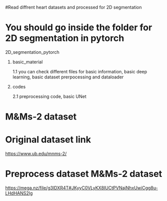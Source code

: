 #Read diffrent heart datasets and processed for 2D segmentation

# You should go inside the folder for 2D segmentation in pytorch
2D_segmentation_pytorch
 
 1. basic_material

    1.1 you can check different files for basic information, basic deep learning, basic dataset prerpocessing and dataloader
 
 3. codes

    2.1 preprocessing code, basic UNet
    


# M&Ms-2 dataset

# Original dataset link 

https://www.ub.edu/mnms-2/

# Preprocess dataset M&Ms-2 dataset

https://mega.nz/file/g3lDXR4T#JKyyC0VLyKX8IUCtPVNajNhxUwiCgg8u-LHdHANS2lg


